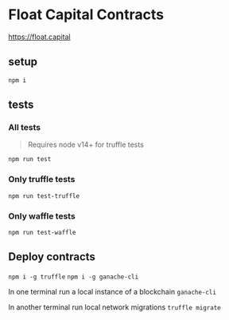 # Float Capital Contracts

https://float.capital

## setup

`npm i`

## tests

### All tests

> Requires node v14+ for truffle tests

`npm run test`

### Only truffle tests

`npm run test-truffle`

### Only waffle tests

`npm run test-waffle`

## Deploy contracts

`npm i -g truffle`
`npm i -g ganache-cli`

In one terminal run a local instance of a blockchain
`ganache-cli`

In another terminal run local network migrations
`truffle migrate`
